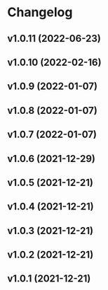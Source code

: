 # Changelog

<!--next-version-placeholder-->

## v1.0.11 (2022-06-23)


## v1.0.10 (2022-02-16)


## v1.0.9 (2022-01-07)


## v1.0.8 (2022-01-07)


## v1.0.7 (2022-01-07)


## v1.0.6 (2021-12-29)


## v1.0.5 (2021-12-21)


## v1.0.4 (2021-12-21)


## v1.0.3 (2021-12-21)


## v1.0.2 (2021-12-21)


## v1.0.1 (2021-12-21)

